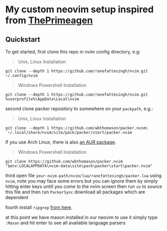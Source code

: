 # My custom neovim setup inspired from [ThePrimeagen](https://www.youtube.com/watch?v=w7i4amO_zaE)

## Quickstart
To get started, first clone this repo in nvim config directory, e.g:

> Unix, Linux Installation

```shell
git clone --depth 1 https://github.com/ranefattesingh/nvim.git ~/.config/nvim
```

> Windows Powershell Installation

```shell
git clone --depth 1 https://github.com/ranefattesingh/nvim.git  %userprofile%\AppData\Local\nvim
```

second clone packer repository to somewhere on your `packpath`, e.g.:

> Unix, Linux Installation

```shell
git clone --depth 1 https://github.com/wbthomason/packer.nvim\
 ~/.local/share/nvim/site/pack/packer/start/packer.nvim
```

If you use Arch Linux, there is also [an AUR
package](https://aur.archlinux.org/packages/nvim-packer-git/).

> Windows Powershell Installation

```shell
git clone https://github.com/wbthomason/packer.nvim "$env:LOCALAPPDATA\nvim-data\site\pack\packer\start\packer.nvim"
```

third open file `your-nvim-path/nvim/lua/ranefattesingh/packer.lua` using `nvim`, note you may face some errors but you can ignore them by simply hitting enter keys untill you come to the nvim screen then run `so` to source this file and then run `PackerSync` download all packages which are dependent

fourth install `ripgrep` [from here](https://github.com/BurntSushi/ripgrep).

at this point we have mason installed in our neovim to use it simply type ```:Mason``` and hit enter to see all available language parsers

